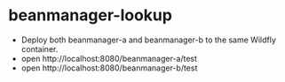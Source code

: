beanmanager-lookup
==================

- Deploy both beanmanager-a and beanmanager-b to the same Wildfly container.
- open http://localhost:8080/beanmanager-a/test
- open http://localhost:8080/beanmanager-b/test
